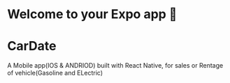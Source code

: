 
# Welcome to your Expo app 👋
# CarDate
A Mobile app(IOS & ANDRIOD) built with React Native, for sales or Rentage of vehicle(Gasoline and ELectric)

